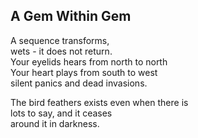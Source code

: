 A Gem Within Gem
----------------
A sequence transforms,  
wets - it does not return.  
Your eyelids hears from north to north  
Your heart plays from south to west  
silent panics and dead invasions.  
  
The bird feathers exists even when there is  
lots to say, and it ceases  
around it in darkness.  
